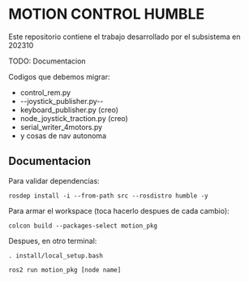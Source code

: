 # MOTION CONTROL HUMBLE

Este repositorio contiene el trabajo desarrollado por el subsistema en 202310

TODO: Documentacion

Codigos que debemos migrar:

* control_rem.py
* --joystick_publisher.py--
* keyboard_publisher.py (creo)
* node_joystick_traction.py (creo)
* serial_writer_4motors.py
* y cosas de nav autonoma

## Documentacion

Para validar dependencias:

`rosdep install -i --from-path src --rosdistro humble -y`

Para armar el workspace (toca hacerlo despues de cada cambio):

`colcon build --packages-select motion_pkg`

Despues, en otro terminal:

`. install/local_setup.bash`

`ros2 run motion_pkg [node name]`
